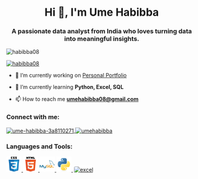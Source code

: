 <h1 align="center">Hi 👋, I'm Ume Habibba</h1>
<h3 align="center">A passionate data analyst from India who loves turning data into meaningful insights.</h3>

<p align="left"> 
  <img src="https://komarev.com/ghpvc/?username=habibba08&label=Profile%20views&color=0e75b6&style=flat" alt="habibba08" /> 
</p>

<p align="left"> 
  <a href="https://github.com/ryo-ma/github-profile-trophy">
    <img src="https://github-profile-trophy.vercel.app/?username=habibba08" alt="habibba08" />
  </a> 
</p>

- 🔭 I’m currently working on [Personal Portfolio](https://github.com/Habibba08/Personal-Portfolio)

- 🌱 I’m currently learning **Python, Excel, SQL**

- 📫 How to reach me **umehabibba08@gmail.com**

<h3 align="left">Connect with me:</h3>
<p align="left">
  <a href="https://linkedin.com/in/ume-habibba-3a8110271" target="blank">
    <img align="center" src="https://raw.githubusercontent.com/rahuldkjain/github-profile-readme-generator/master/src/images/icons/Social/linked-in-alt.svg" alt="ume-habibba-3a8110271" height="30" width="40" />
  </a>
  <a href="https://www.leetcode.com/umehabibba" target="blank">
    <img align="center" src="https://raw.githubusercontent.com/rahuldkjain/github-profile-readme-generator/master/src/images/icons/Social/leet-code.svg" alt="umehabibba" height="30" width="40" />
  </a>
</p>

<h3 align="left">Languages and Tools:</h3>
<p align="left"> 
  <a href="https://www.w3schools.com/css/" target="_blank" rel="noreferrer"> 
    <img src="https://raw.githubusercontent.com/devicons/devicon/master/icons/css3/css3-original-wordmark.svg" alt="css3" width="40" height="40"/> 
  </a> 
  <a href="https://www.w3.org/html/" target="_blank" rel="noreferrer"> 
    <img src="https://raw.githubusercontent.com/devicons/devicon/master/icons/html5/html5-original-wordmark.svg" alt="html5" width="40" height="40"/> 
  </a> 
  <a href="https://www.mysql.com/" target="_blank" rel="noreferrer"> 
    <img src="https://raw.githubusercontent.com/devicons/devicon/master/icons/mysql/mysql-original-wordmark.svg" alt="mysql" width="40" height="40"/> 
  </a> 
  <a href="https://www.python.org" target="_blank" rel="noreferrer"> 
    <img src="https://raw.githubusercontent.com/devicons/devicon/master/icons/python/python-original.svg" alt="python" width="40" height="40"/> 
  </a> 
  <a href="https://www.microsoft.com/en-us/microsoft-365/excel" target="_blank" rel="noreferrer"> 
    <img src="https://upload.wikimedia.org/wikipedia/commons/7/7f/Microsoft_Excel_2019_logo.svg" alt="excel" width="40" height="40" style="background-color:white; border-radius:6px; padding:3px;"/> 
  </a>
</p>

